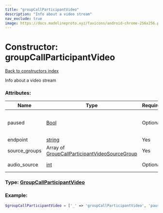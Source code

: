 ```yaml
---
title: "groupCallParticipantVideo"
description: "Info about a video stream"
nav_exclude: true
image: https://docs.madelineproto.xyz/favicons/android-chrome-256x256.png
---
```

# Constructor: groupCallParticipantVideo  
[Back to constructors index](/API_docs/constructors/index.html)



Info about a video stream

### Attributes:

| Name     |    Type       | Required | Description |
|----------|---------------|----------|-------------|
|paused|[Bool](/API_docs/types/Bool.html) | Optional|Whether the stream is currently paused|
|endpoint|[string](/API_docs/types/string.html) | Yes|Endpoint|
|source\_groups|Array of [GroupCallParticipantVideoSourceGroup](/API_docs/types/GroupCallParticipantVideoSourceGroup.html) | Yes|Source groups|
|audio\_source|[int](/API_docs/types/int.html) | Optional|Audio source ID|



### Type: [GroupCallParticipantVideo](/API_docs/types/GroupCallParticipantVideo.html)


### Example:

```php
$groupCallParticipantVideo = ['_' => 'groupCallParticipantVideo', 'paused' => Bool, 'endpoint' => 'string', 'source_groups' => [GroupCallParticipantVideoSourceGroup, GroupCallParticipantVideoSourceGroup], 'audio_source' => int];
```  
